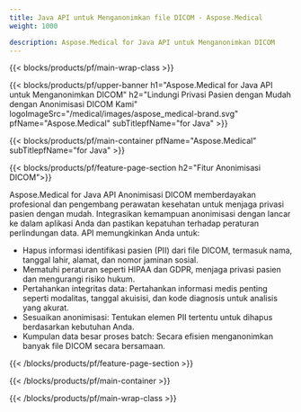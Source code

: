 ```yaml
---
title: Java API untuk Menganonimkan file DICOM - Aspose.Medical
weight: 1000

description: Aspose.Medical for Java API untuk Menganonimkan DICOM 
---
```


{{< blocks/products/pf/main-wrap-class >}}

{{< blocks/products/pf/upper-banner h1="Aspose.Medical for Java API untuk Menganonimkan DICOM" h2="Lindungi Privasi Pasien dengan Mudah dengan Anonimisasi DICOM Kami" logoImageSrc="/medical/images/aspose_medical-brand.svg" pfName="Aspose.Medical" subTitlepfName="for Java" >}}

{{< blocks/products/pf/main-container pfName="Aspose.Medical" subTitlepfName="for Java" >}}

{{< blocks/products/pf/feature-page-section h2="Fitur Anonimisasi DICOM">}}

<p>Aspose.Medical for Java API Anonimisasi DICOM memberdayakan profesional dan pengembang perawatan kesehatan untuk menjaga privasi pasien dengan mudah. Integrasikan kemampuan anonimisasi dengan lancar ke dalam aplikasi Anda dan pastikan kepatuhan terhadap peraturan perlindungan data. API memungkinkan Anda untuk:</p>

<ul>
<li>Hapus informasi identifikasi pasien (PII) dari file DICOM, termasuk nama, tanggal lahir, alamat, dan nomor jaminan sosial.</li>
<li>Mematuhi peraturan seperti HIPAA dan GDPR, menjaga privasi pasien dan mengurangi risiko hukum.</li>
<li>Pertahankan integritas data: Pertahankan informasi medis penting seperti modalitas, tanggal akuisisi, dan kode diagnosis untuk analisis yang akurat.</li>
<li>Sesuaikan anonimisasi: Tentukan elemen PII tertentu untuk dihapus berdasarkan kebutuhan Anda.</li>
<li>Kumpulan data besar proses batch: Secara efisien menganonimkan banyak file DICOM secara bersamaan.</li>
</ul>

{{< /blocks/products/pf/feature-page-section >}}

{{< /blocks/products/pf/main-container >}}

{{< /blocks/products/pf/main-wrap-class >}}
